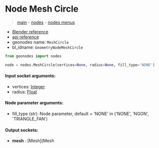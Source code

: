 # Node Mesh Circle

> [main](../structure.md) - [nodes](nodes.md) - [nodes menus](nodes_menus.md)

- [Blender reference](https://docs.blender.org/manual/en/latest/modeling/geometry_nodes/mesh_primitives/mesh_circle.html)
- [api reference](https://docs.blender.org/api/current/bpy.types.GeometryNodeMeshCircle.html)
- geonodes name: `MeshCircle`
- bl_idname: `GeometryNodeMeshCircle`

```python
from geonodes import nodes

node = nodes.MeshCircle(vertices=None, radius=None, fill_type='NONE')
```

#### Input socket arguments:

- vertices: [Integer](Integer.md)
- radius: [Float](Float.md)

#### Node parameter arguments:

- fill_type (str): Node parameter, default = 'NONE' in ('NONE', 'NGON', 'TRIANGLE_FAN')

#### Output sockets:

- **mesh** : [Mesh](Mesh

